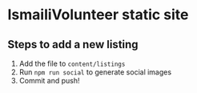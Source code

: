 # IsmailiVolunteer static site

## Steps to add a new listing

1. Add the file to `content/listings`
1. Run `npm run social` to generate social images
1. Commit and push!
